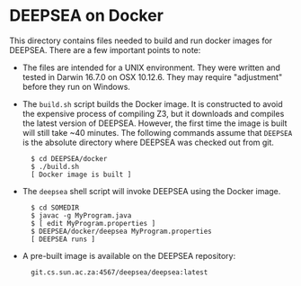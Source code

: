 # DEEPSEA on Docker

This directory contains files needed to build and run docker images for DEEPSEA.  There are a few important points to note:

* The files are intended for a UNIX environment.  They were written and tested in Darwin 16.7.0 on OSX 10.12.6.  They may require "adjustment" before they run on Windows.


* The ``build.sh`` script builds the Docker image.  It is constructed to avoid the expensive process of compiling Z3, but it downloads and compiles the latest version of DEEPSEA.  However, the first time the image is built will still take ~40 minutes.  The following commands assume that ``DEEPSEA`` is the absolute directory where DEEPSEA was checked out from git.

        $ cd DEEPSEA/docker
        $ ./build.sh
        [ Docker image is built ]


* The ``deepsea`` shell script will invoke DEEPSEA using the Docker image.

        $ cd SOMEDIR
        $ javac -g MyProgram.java
        $ [ edit MyProgram.properties ]
        $ DEEPSEA/docker/deepsea MyProgram.properties
        [ DEEPSEA runs ]


* A pre-built image is available on the DEEPSEA repository:

        git.cs.sun.ac.za:4567/deepsea/deepsea:latest


